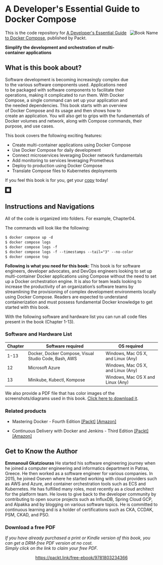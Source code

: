 


# A Developer's Essential Guide to Docker Compose

<a href="https://www.packtpub.com/product/a-developer-s-essential-guide-to-docker-compose/9781803234366"><img src="https://m.media-amazon.com/images/W/WEBP_402378-T1/images/I/41VtYdlu57L.jpg" alt="Book Name" height="256px" align="right"></a>

This is the code repository for [A Developer's Essential Guide to Docker Compose](https://www.packtpub.com/product/a-developer-s-essential-guide-to-docker-compose/9781803234366), published by Packt.

**Simplify the development and orchestration of multi-container applications**

## What is this book about?
Software development is becoming increasingly complex due to the various software components used. Applications need to be packaged with software components to facilitate their operations, making it complicated to run them. With Docker Compose, a single command can set up your application and the needed dependencies.
This book starts with an overview of Docker Compose and its usage and then shows how to create an application. You will also get to grips with the fundamentals of Docker volumes and network, along with Compose commands, their purpose, and use cases.

This book covers the following exciting features: 
* Create multi-container applications using Docker Compose
* Use Docker Compose for daily development
* Connect microservices leveraging Docker network fundamentals
* Add monitoring to services leveraging Prometheus
* Deploy to production using Docker Compose
* Translate Compose files to Kubernetes deployments

If you feel this book is for you, get your [copy](https://www.amazon.com/Developers-Essential-Guide-Docker-Compose-ebook/dp/B0B6W3GD92) today!

<a href="https://www.packtpub.com/?utm_source=github&utm_medium=banner&utm_campaign=GitHubBanner"><img src="https://raw.githubusercontent.com/PacktPublishing/GitHub/master/GitHub.png" alt="https://www.packtpub.com/" border="5" /></a>

## Instructions and Navigations
All of the code is organized into folders. For example, Chapter04.

The commands will look like the following:
```
$ docker compose up -d
$ docker compose logs
$ docker compose logs -f
$ docker compose logs -f --timestamps --tail="3" --no-color
$ docker compose top
```

**Following is what you need for this book:**
This book is for software engineers, developer advocates, and DevOps engineers looking to set up multi-container Docker applications using Compose without the need to set up a Docker orchestration engine. It is also for team leads looking to increase the productivity of an organization’s software teams by streamlining the provisioning of complex development environments locally using Docker Compose. Readers are expected to understand containerization and must possess fundamental Docker knowledge to get started with this book.

With the following software and hardware list you can run all code files present in the book (Chapter 1-13).

### Software and Hardware List

| Chapter  | Software required                                                  | OS required                       |
| -------- | -------------------------------------------------------------------| ----------------------------------|
| 1-13     | Docker, Docker Compose, Visual Studio Code, Bash, AWS              | Windows, Mac OS X, and Linux (Any)|
| 12       | Microsoft Azure                                                    | Windows, Mac OS X, and Linux (Any)|
| 13       | Minikube, Kubectl, Kompose                                         | Windows, Mac OS X  and Linux (Any)|



We also provide a PDF file that has color images of the screenshots/diagrams used in this book. [Click here to download it](https://packt.link/kD3i4).

### Related products <Other books you may enjoy>
* Mastering Docker - Fourth Edition [[Packt]](https://www.packtpub.com/product/mastering-docker-fourth-edition/9781839216572) [[Amazon]](https://www.amazon.com/Mastering-Docker-containerization-production-ready-applications/dp/1839216573)

* Continuous Delivery with Docker and Jenkins - Third Edition [[Packt]](https://www.packtpub.com/product/continuous-delivery-with-docker-and-jenkins-third-edition/9781803237480) [[Amazon]](https://www.amazon.com/Continuous-Delivery-Docker-Jenkins-applications/dp/1803237481)

## Get to Know the Author
  
**Emmanouil Gkatziouras**
He started his software engineering journey when he joined a computer engineering and informatics department in Patras, Greece. He then worked as a software engineer for various companies. In 2015, he joined Oseven where he started working with cloud providers such as AWS and Azure, and container orchestration tools such as ECS and Kubernetes. He has fulfilled many roles, most recently as a cloud architect for the platform team.
He loves to give back to the developer community by contributing to open source projects such as InfluxDB, Spring Cloud GCP, and Alpakka and by blogging on various software topics. He is committed to continuous learning and is a holder of certifications such as CKA, CCDAK, PSM, CKAD, and PSO.


### Download a free PDF

 <i>If you have already purchased a print or Kindle version of this book, you can get a DRM-free PDF version at no cost.<br>Simply click on the link to claim your free PDF.</i>
<p align="center"> <a href="https://packt.link/free-ebook/9781803234366">https://packt.link/free-ebook/9781803234366 </a> </p>

